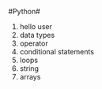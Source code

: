 #Python#

01. hello user
02. data types
03. operator
04. conditional statements
05. loops
06. string
07. arrays